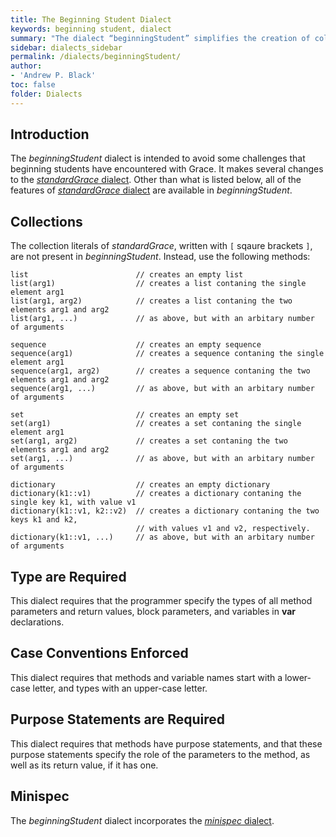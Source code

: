 ```yaml
---
title: The Beginning Student Dialect
keywords: beginning student, dialect
summary: "The dialect “beginningStudent” simplifies the creation of collections, enforces case conventions, requires type declarations and purpose statements, and includes ”minispec”."
sidebar: dialects_sidebar
permalink: /dialects/beginningStudent/
author:
- 'Andrew P. Black'
toc: false
folder: Dialects
---
```


## Introduction

The _beginningStudent_ dialect is intended to avoid some challenges that 
beginning students have encountered with Grace.  It makes several changes to 
the [_standardGrace_ dialect]({{site.baseurl}}/dialects/standard).
Other than what is listed below, all of the features of 
[_standardGrace_ dialect]({{site.baseurl}}/dialects/standard)
are available in _beginningStudent_.

## Collections

The collection literals of _standardGrace_, written with `[` sqaure brackets `]`,
are not present in _beginningStudent_.  Instead, use the following methods:

    list                        // creates an empty list
    list(arg1)                  // creates a list contaning the single element arg1
    list(arg1, arg2)            // creates a list contaning the two elements arg1 and arg2
    list(arg1, ...)             // as above, but with an arbitary number of arguments 
    
    sequence                    // creates an empty sequence
    sequence(arg1)              // creates a sequence contaning the single element arg1
    sequence(arg1, arg2)        // creates a sequence contaning the two elements arg1 and arg2
    sequence(arg1, ...)         // as above, but with an arbitary number of arguments 
    
    set                         // creates an empty set
    set(arg1)                   // creates a set contaning the single element arg1
    set(arg1, arg2)             // creates a set contaning the two elements arg1 and arg2
    set(arg1, ...)              // as above, but with an arbitary number of arguments 
    
    dictionary                  // creates an empty dictionary
    dictionary(k1::v1)          // creates a dictionary contaning the single key k1, with value v1
    dictionary(k1::v1, k2::v2)  // creates a dictionary contaning the two keys k1 and k2,
                                // with values v1 and v2, respectively.
    dictionary(k1::v1, ...)     // as above, but with an arbitary number of arguments 


## Type are Required

This dialect requires that the programmer specify the types of all method parameters 
and return values, block parameters, and variables in **var** declarations.

## Case Conventions Enforced

This dialect requires that methods and variable names start with a lower-case letter,
and types with an upper-case letter.

## Purpose Statements are Required

This dialect requires that methods have purpose statements, and that these purpose
statements specify the role of the parameters to the method, as well as its return value, if it has one.

## Minispec

The _beginningStudent_ dialect incorporates the [_minispec_ dialect]({{site.baseurl}}/dialects/minispec).
